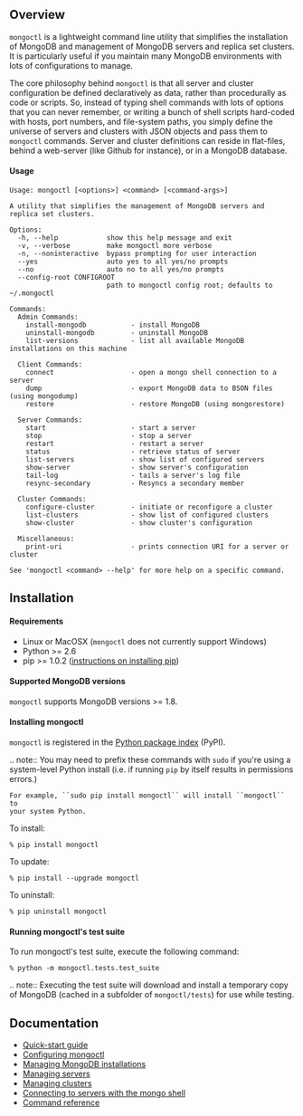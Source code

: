 Overview
--------

`mongoctl` is a lightweight command line utility that simplifies the
installation of MongoDB and management of MongoDB servers and replica set
clusters. It is particularly useful if you maintain many MongoDB environments
with lots of configurations to manage.

The core philosophy behind `mongoctl` is that all server and cluster
configuration be defined declaratively as data, rather than procedurally as
code or scripts. So, instead of typing shell commands with lots of options that
you can never remember, or writing a bunch of shell scripts hard-coded with
hosts, port numbers, and file-system paths, you simply define the universe of
servers and clusters with JSON objects and pass them to `mongoctl` commands.
Server and cluster definitions can reside in flat-files, behind a web-server
(like Github for instance), or in a MongoDB database. 

#### Usage

```
Usage: mongoctl [<options>] <command> [<command-args>]

A utility that simplifies the management of MongoDB servers and replica set clusters.

Options:
  -h, --help            show this help message and exit
  -v, --verbose         make mongoctl more verbose
  -n, --noninteractive  bypass prompting for user interaction
  --yes                 auto yes to all yes/no prompts
  --no                  auto no to all yes/no prompts
  --config-root CONFIGROOT
                        path to mongoctl config root; defaults to ~/.mongoctl

Commands:
  Admin Commands:
    install-mongodb           - install MongoDB
    uninstall-mongodb         - uninstall MongoDB
    list-versions             - list all available MongoDB installations on this machine

  Client Commands:
    connect                   - open a mongo shell connection to a server
    dump                      - export MongoDB data to BSON files (using mongodump)
    restore                   - restore MongoDB (using mongorestore)

  Server Commands:
    start                     - start a server
    stop                      - stop a server
    restart                   - restart a server
    status                    - retrieve status of server
    list-servers              - show list of configured servers
    show-server               - show server's configuration
    tail-log                  - tails a server's log file
    resync-secondary          - Resyncs a secondary member

  Cluster Commands:
    configure-cluster         - initiate or reconfigure a cluster
    list-clusters             - show list of configured clusters
    show-cluster              - show cluster's configuration

  Miscellaneous:
    print-uri                 - prints connection URI for a server or cluster

See 'mongoctl <command> --help' for more help on a specific command.
```

Installation
------------------------------

#### Requirements

* Linux or MacOSX (`mongoctl` does not currently support Windows) 
* Python >= 2.6
* pip >= 1.0.2 ([instructions on installing pip](docs/installing-pip.md))

#### Supported MongoDB versions

`mongoctl` supports MongoDB versions >= 1.8.

#### Installing mongoctl

`mongoctl` is registered in the [Python package
index](https://pypi.python.org/pypi/mongoctl) (PyPI).

.. note::
    You may need to prefix these commands with ``sudo`` if you're using a
    system-level Python install (i.e. if running ``pip`` by itself results in
    permissions errors.)

    For example, ``sudo pip install mongoctl`` will install ``mongoctl`` to
    your system Python.

To install:

```
% pip install mongoctl
```

To update:

```
% pip install --upgrade mongoctl
```

To uninstall:

```
% pip uninstall mongoctl
```

#### Running mongoctl's test suite

To run mongoctl's test suite, execute the following command:

```
% python -m mongoctl.tests.test_suite
```

.. note::
    Executing the test suite will download and install a temporary copy of
    MongoDB (cached in a subfolder of `mongoctl/tests`) for use while testing.

Documentation
----------

* [Quick-start guide](docs/quick-start.md)
* [Configuring mongoctl](docs/configuring-mongoctl.md)
* [Managing MongoDB installations](docs/managing-installations.md)
* [Managing servers](docs/managing-servers.md)
* [Managing clusters](docs/managing-clusters.md)
* [Connecting to servers with the mongo shell](docs/connecting.md)
* [Command reference](docs/command-reference.md)






